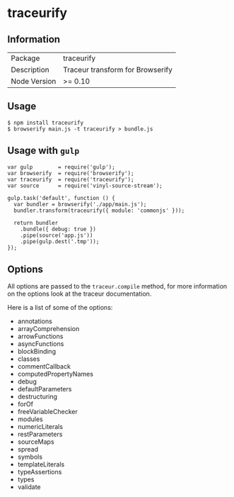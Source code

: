 traceurify
==========

## Information

<table>
<tr> 
<td>Package</td><td>traceurify</td>
</tr>
<tr>
<td>Description</td>
<td>Traceur transform for Browserify</td>
</tr>
<tr>
<td>Node Version</td>
<td>>= 0.10</td>
</tr>
</table>

## Usage

    $ npm install traceurify
    $ browserify main.js -t traceurify > bundle.js

## Usage with `gulp`

    var gulp        = require('gulp');
    var browserify  = require('browserify');
    var traceurify  = require('traceurify');
    var source      = require('vinyl-source-stream');

    gulp.task('default', function () {
      var bundler = browserify('./app/main.js');
      bundler.transform(traceurify({ module: 'commonjs' }));

      return bundler
        .bundle({ debug: true })
        .pipe(source('app.js'))
        .pipe(gulp.dest('.tmp'));
    });

## Options

All options are passed to the `traceur.compile` method, for more information on the options look
at the traceur documentation.

Here is a list of some of the options:

  * annotations
  * arrayComprehension
  * arrowFunctions
  * asyncFunctions
  * blockBinding
  * classes
  * commentCallback
  * computedPropertyNames
  * debug
  * defaultParameters
  * destructuring
  * forOf
  * freeVariableChecker
  * modules
  * numericLiterals
  * restParameters
  * sourceMaps
  * spread
  * symbols
  * templateLiterals
  * typeAssertions
  * types
  * validate
